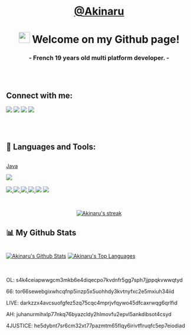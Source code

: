 <a href="https://github.com/Akinaru"><h1 align="center">**@Akinaru**</h1></a>

<h1 align="center"><img src="https://raw.githubusercontent.com/MartinHeinz/MartinHeinz/master/wave.gif " width="30px"> Welcome on my Github page!</h1>
<h3 align="center">- French 19 years old multi platform developer. -</h3>


<br>
<br>

## Connect with me:
<p align="left">

<a style="hober: font-size: 35px;" href = "https://twitter.com/akinaru_off"><img src="https://img.icons8.com/fluent/48/000000/twitter.png"/></a>
<a href = "https://www.instagram.com/maxime.glt/"><img src="https://img.icons8.com/fluent/48/000000/instagram-new.png"/></a>
<a href = "https://discord.com/Aki#6838"><img src="https://img.icons8.com/color/48/000000/discord-logo.png"/></a>
<a href = "https://github.com/Akinaru"><img src="https://img.icons8.com/ios-filled/50/000000/github.png"/></a>

<br>
<br>

## 🚀 Languages and Tools:

<p align="left"> 
    <a href="https://www.java.com" target="_blank" style="display:flex;"> <p>Java</p> <img src="https://img.icons8.com/color/48/000000/java-coffee-cup-logo.png"/> </a><br>
    <a href="https://developer.mozilla.org/en-US/docs/Web/JavaScript" target="_blank"> <img src="https://img.icons8.com/color/48/000000/javascript.png"/> </a> 
    <a href="https://www.w3.org/html/" target="_blank"> <img src="https://img.icons8.com/color/48/000000/html-5.png"/> </a> 
    <a href="https://www.w3schools.com/css/" target="_blank"> <img src="https://img.icons8.com/color/48/000000/css3.png"/> </a> 
    <a href="https://www.python.org" target="_blank"> <img src="https://img.icons8.com/color/48/000000/python.png"/> </a>
    <a href="" target="_blank"><img src="https://img.icons8.com/ios-filled/50/000000/c-sharp-logo.png"/></a>
    <a href="https://www.arduino.cc/" target="_blank"><img src="https://img.icons8.com/color/50/000000/arduino.png"/></a>
</p>

<!-- [![React Badge](https://img.shields.io/badge/-React-61DBFB?style=for-the-badge&labelColor=black&logo=react&logoColor=61DBFB)](#)  [![Javascript Badge](https://img.shields.io/badge/-Javascript-F0DB4F?style=for-the-badge&labelColor=black&logo=javascript&logoColor=F0DB4F)](#) [![Typescript Badge](https://img.shields.io/badge/-Typescript-007acc?style=for-the-badge&labelColor=black&logo=typescript&logoColor=007acc)](#) [![Nodejs Badge](https://img.shields.io/badge/-Nodejs-3C873A?style=for-the-badge&labelColor=black&logo=node.js&logoColor=3C873A)](#) [![GraphQL Badge](https://img.shields.io/badge/-GraphQl-e535ab?style=for-the-badge&labelColor=black&logo=node.js&logoColor=e535ab)](#) -->
<br/>

<p align="center">
    <a href="https://github.com/Akinaru/github-readme-streak-stats">
        <img title="🔥 Get streak stats for your profile at git.io/streak-stats" alt="Akinaru's streak" src="https://github-readme-streak-stats.herokuapp.com/?user=Akinaru&theme=black-ice&hide_border=true&stroke=0000&background=060A0CD0"/>
    </a>
</p>

## 📊 My Github Stats

  <br/>
    <a href="https://github.com/Akinaru/github-readme-stats"><img alt="Akinaru's Github Stats" src="https://github-readme-stats.vercel.app/api?username=Akinaru&show_icons=true&count_private=true&theme=react&hide_border=true&bg_color=0D1117" /></a>
  <a href="https://github.com/Akinaru/github-readme-stats"><img alt="Akinaru's Top Languages" src="https://github-readme-stats.vercel.app/api/top-langs/?username=Akinaru&langs_count=8&count_private=true&layout=compact&theme=react&hide_border=true&bg_color=0D1117" /></a>
  <br/>
<br/>
<br/>

OL: s4k4ceiapwwgcm3mkb6e4diqecpo7kvdnfr5gg7sph7jjppqkvwwqtyd

66: tor66sewebgixwhcqfnp5inzp5x5uohhdy3kvtnyfxc2e5mxiuh34iid

LIVE: darkzzx4avcsuofgfez5zq75cqc4mprjvfqywo45dfcaxrwqg6qrlfid

AH: juhanurmihxlp77nkq76byazcldy2hlmovfu2epvl5ankdibsot4csyd

4JUSTICE: he5dybnt7sr6cm32xt77pazmtm65flqy6irivtflruqfc5ep7eiodiad

</p>
